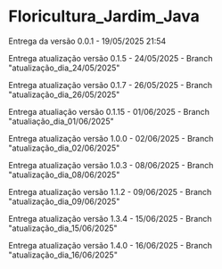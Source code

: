 # Floricultura_Jardim_Java

Entrega da versão 0.0.1 - 19/05/2025 21:54

Entrega atualização versão 0.1.5 - 24/05/2025 - Branch "atualização_dia_24/05/2025"

Entrega atualização versão 0.1.7 - 26/05/2025 - Branch "atualização_dia_26/05/2025"

Entrega atualiação versão 0.1.15 - 01/06/2025 - Branch "atualiação_dia_01/06/2025"

Entrega atualização versão 1.0.0 - 02/06/2025 - Branch "atualização_dia_02/06/2025"

Entrega atualização versão 1.0.3 - 08/06/2025 - Branch "atualização_dia_08/06/2025"

Entrega atualização versão 1.1.2 - 09/06/2025 - Branch "atualização_dia_09/06/2025"

Entrega atualização versão 1.3.4 - 15/06/2025 - Branch "atualização_dia_15/06/2025"

Entrega atualização versão 1.4.0 - 16/06/2025 - Branch "atualização_dia_16/06/2025"
